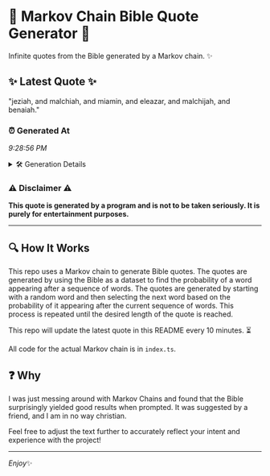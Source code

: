 # 📖 Markov Chain Bible Quote Generator 📖

Infinite quotes from the Bible generated by a Markov chain. ✨

## ✨ Latest Quote ✨
"jeziah, and malchiah, and miamin, and eleazar, and malchijah, and benaiah."

### ⏰ Generated At
*9:28:56 PM*

<details>
    <summary>🛠️ Generation Details</summary>
    <p>
        <strong>🌱 Seed:</strong> jeziah,<br>
        <strong>🔄 Iterations:</strong> 10<br>
        <strong>📜 Context History:</strong><br>[ jeziah, ]: and<br>[ jeziah,, and ]: malchiah,<br>[ jeziah,, and, malchiah, ]: and<br>[ jeziah,, and, malchiah,, and ]: miamin,<br>[ jeziah,, and, malchiah,, and, miamin, ]: and<br>[ jeziah,, and, malchiah,, and, miamin,, and ]: eleazar,<br>[ and, malchiah,, and, miamin,, and, eleazar, ]: and<br>[ malchiah,, and, miamin,, and, eleazar,, and ]: malchijah,<br>[ and, miamin,, and, eleazar,, and, malchijah, ]: and<br>[ miamin,, and, eleazar,, and, malchijah,, and ]: benaiah.<br>
    </p>
</details>

### ⚠️ Disclaimer ⚠️
**This quote is generated by a program and is not to be taken seriously. It is purely for entertainment purposes.**

---

## 🔍 How It Works

This repo uses a Markov chain to generate Bible quotes. The quotes are generated by using the Bible as a dataset to find the probability of a word appearing after a sequence of words. The quotes are generated by starting with a random word and then selecting the next word based on the probability of it appearing after the current sequence of words. This process is repeated until the desired length of the quote is reached.

This repo will update the latest quote in this README every 10 minutes. ⏳

All code for the actual Markov chain is in `index.ts`.

## ❓ Why

I was just messing around with Markov Chains and found that the Bible surprisingly yielded good results when prompted. 
It was suggested by a friend, and I am in no way christian.

Feel free to adjust the text further to accurately reflect your intent and experience with the project!

---

*Enjoy*✨

